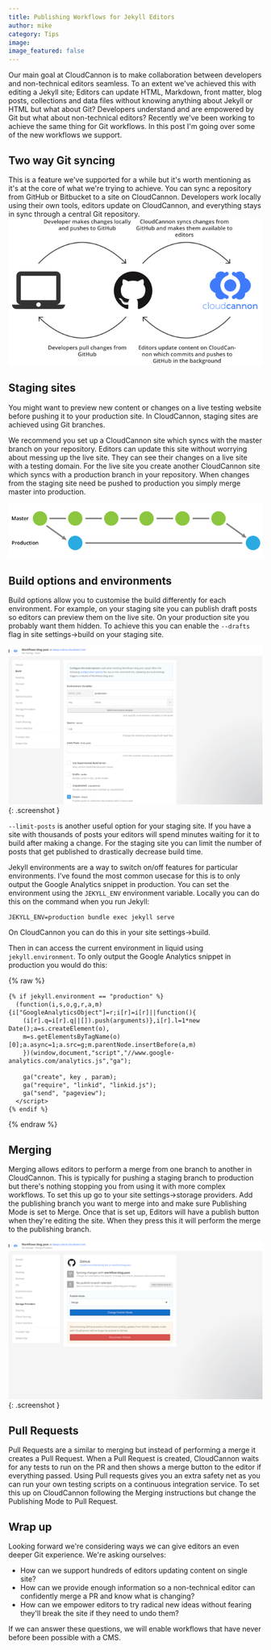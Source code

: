 ```yaml
---
title: Publishing Workflows for Jekyll Editors
author: mike
category: Tips
image:
image_featured: false
---
```


Our main goal at CloudCannon is to make collaboration between developers and non-technical editors seamless. To an extent we've achieved this with editing a Jekyll site; Editors can update HTML, Markdown, front matter, blog posts, collections and data files without knowing anything about Jekyll or HTML but what about Git? Developers understand and are empowered by Git but what about non-technical editors? Recently we've been working to achieve the same thing for Git workflows. In this post I'm going over some of the new workflows we support.

## Two way Git syncing

This is a feature we've supported for a while but it's worth mentioning as it's at the core of what we're trying to achieve. You can sync a repository from GitHub or Bitbucket to a site on CloudCannon. Developers work locally using their own tools, editors update on CloudCannon, and everything stays in sync through a central Git repository.
![two way Git syncing](/images/blog/git-workflows/2-way-syncing.svg)

## Staging sites

You might want to preview new content or changes on a live testing website before pushing it to your production site. In CloudCannon, staging sites are achieved using Git branches.

We recommend you set up a CloudCannon site which syncs with the master branch on your repository. Editors can update this site without worrying about messing up the live site. They can see their changes on a live site with a testing domain. For the live site you create another CloudCannon site which syncs with a production branch in your repository. When changes from the staging site need be pushed to production you simply merge master into production.

![two way Git syncing](/images/blog/git-workflows/staging-sites.svg)

## Build options and environments

Build options allow you to customise the build differently for each environment. For example, on your staging site you can publish draft posts so editors can preview them on the live site. On your production site you probably want them hidden. To achieve this you can enable the `--drafts` flag in site settings-&gt;build on your staging site.

![build settings](/images/blog/git-workflows/build-settings.png){: .screenshot }

`--limit-posts` is another useful option for your staging site. If you have a site with thousands of posts your editors will spend minutes waiting for it to build after making a change. For the staging site you can limit the number of posts that get published to drastically decrease build time.

Jekyll environments are a way to switch on/off features for particular environments. I've found the most common usecase for this is to only output the Google Analytics snippet in production. You can set the environment using the `JEKYLL_ENV` environment variable. Locally you can do this on the command when you run Jekyll:

```
JEKYLL_ENV=production bundle exec jekyll serve
```

On CloudCannon you can do this in your site settings-&gt;build.

Then in can access the current environment in liquid using `jekyll.environment`. To only output the Google Analytics snippet in production you would do this:

{% raw %}
```
{% if jekyll.environment == "production" %}
  (function(i,s,o,g,r,a,m){i["GoogleAnalyticsObject"]=r;i[r]=i[r]||function(){
    (i[r].q=i[r].q||[]).push(arguments)},i[r].l=1*new Date();a=s.createElement(o),
    m=s.getElementsByTagName(o)[0];a.async=1;a.src=g;m.parentNode.insertBefore(a,m)
    })(window,document,"script","//www.google-analytics.com/analytics.js","ga");

    ga("create", key , param);
    ga("require", "linkid", "linkid.js");
    ga("send", "pageview");
  </script>
{% endif %}
```
{% endraw %}

## Merging

Merging allows editors to perform a merge from one branch to another in CloudCannon. This is typically for pushing a staging branch to production but there's nothing stopping you from using it with more complex workflows. To set this up go to your site settings-&gt;storage providers. Add the publishing branch you want to merge into and make sure Publishing Mode is set to Merge. Once that is set up, Editors will have a publish button when they're editing the site. When they press this it will perform the merge to the publishing branch.

![merge](/images/blog/git-workflows/merge.png){: .screenshot }

## Pull Requests

Pull Requests are a similar to merging but instead of performing a merge it creates a Pull Request. When a Pull Request is created, CloudCannon waits for any tests to run on the PR and then shows a merge button to the editor if everything passed. Using Pull requests gives you an extra safety net as you can run your own testing scripts on a continuous integration service. To set this up on CloudCannon following the Merging instructions but change the Publishing Mode to Pull Request.

## Wrap up

Looking forward we're considering ways we can give editors an even deeper Git experience. We're asking ourselves:

* How can we support hundreds of editors updating content on single site?
* How can we provide enough information so a non-technical editor can confidently merge a PR and know what is changing?
* How can we empower editors to try radical new ideas without fearing they'll break the site if they need to undo them?

If we can answer these questions, we will enable workflows that have never before been possible with a CMS.
